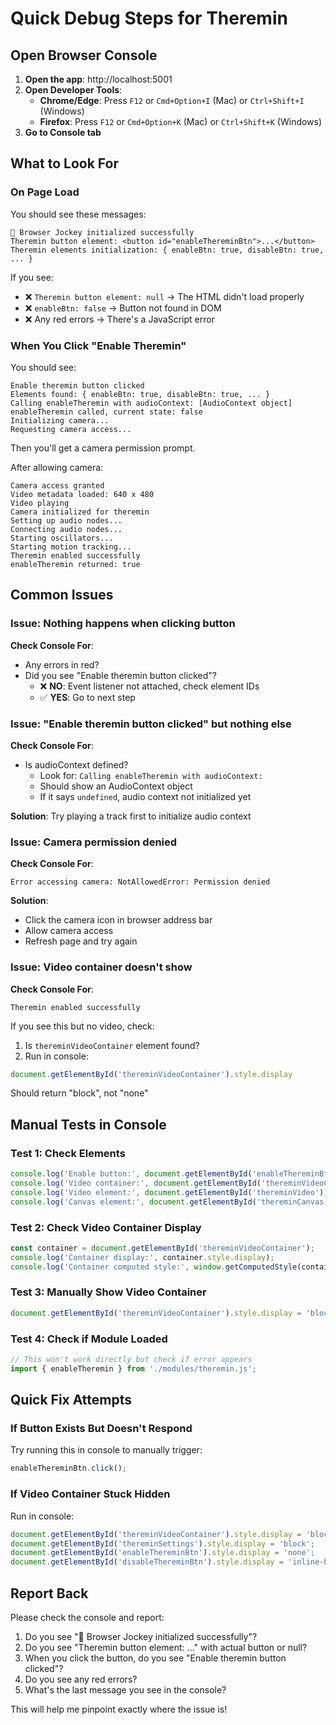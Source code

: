# Quick Debug Steps for Theremin

## Open Browser Console

1. **Open the app**: http://localhost:5001
2. **Open Developer Tools**:
   - **Chrome/Edge**: Press `F12` or `Cmd+Option+I` (Mac) or `Ctrl+Shift+I` (Windows)
   - **Firefox**: Press `F12` or `Cmd+Option+K` (Mac) or `Ctrl+Shift+K` (Windows)
3. **Go to Console tab**

## What to Look For

### On Page Load

You should see these messages:
```
🎵 Browser Jockey initialized successfully
Theremin button element: <button id="enableThereminBtn">...</button>
Theremin elements initialization: { enableBtn: true, disableBtn: true, ... }
```

If you see:
- ❌ `Theremin button element: null` → The HTML didn't load properly
- ❌ `enableBtn: false` → Button not found in DOM
- ❌ Any red errors → There's a JavaScript error

### When You Click "Enable Theremin"

You should see:
```
Enable theremin button clicked
Elements found: { enableBtn: true, disableBtn: true, ... }
Calling enableTheremin with audioContext: [AudioContext object]
enableTheremin called, current state: false
Initializing camera...
Requesting camera access...
```

Then you'll get a camera permission prompt.

After allowing camera:
```
Camera access granted
Video metadata loaded: 640 x 480
Video playing
Camera initialized for theremin
Setting up audio nodes...
Connecting audio nodes...
Starting oscillators...
Starting motion tracking...
Theremin enabled successfully
enableTheremin returned: true
```

## Common Issues

### Issue: Nothing happens when clicking button

**Check Console For**:
- Any errors in red?
- Did you see "Enable theremin button clicked"?
  - ❌ **NO**: Event listener not attached, check element IDs
  - ✅ **YES**: Go to next step

### Issue: "Enable theremin button clicked" but nothing else

**Check Console For**:
- Is audioContext defined?
  - Look for: `Calling enableTheremin with audioContext:`
  - Should show an AudioContext object
  - If it says `undefined`, audio context not initialized yet

**Solution**: Try playing a track first to initialize audio context

### Issue: Camera permission denied

**Check Console For**:
```
Error accessing camera: NotAllowedError: Permission denied
```

**Solution**: 
- Click the camera icon in browser address bar
- Allow camera access
- Refresh page and try again

### Issue: Video container doesn't show

**Check Console For**:
```
Theremin enabled successfully
```

If you see this but no video, check:
1. Is `thereminVideoContainer` element found?
2. Run in console:
```javascript
document.getElementById('thereminVideoContainer').style.display
```
Should return "block", not "none"

## Manual Tests in Console

### Test 1: Check Elements
```javascript
console.log('Enable button:', document.getElementById('enableThereminBtn'));
console.log('Video container:', document.getElementById('thereminVideoContainer'));
console.log('Video element:', document.getElementById('thereminVideo'));
console.log('Canvas element:', document.getElementById('thereminCanvas'));
```

### Test 2: Check Video Container Display
```javascript
const container = document.getElementById('thereminVideoContainer');
console.log('Container display:', container.style.display);
console.log('Container computed style:', window.getComputedStyle(container).display);
```

### Test 3: Manually Show Video Container
```javascript
document.getElementById('thereminVideoContainer').style.display = 'block';
```

### Test 4: Check if Module Loaded
```javascript
// This won't work directly but check if error appears
import { enableTheremin } from './modules/theremin.js';
```

## Quick Fix Attempts

### If Button Exists But Doesn't Respond

Try running this in console to manually trigger:
```javascript
enableThereminBtn.click();
```

### If Video Container Stuck Hidden

Run in console:
```javascript
document.getElementById('thereminVideoContainer').style.display = 'block';
document.getElementById('thereminSettings').style.display = 'block';
document.getElementById('enableThereminBtn').style.display = 'none';
document.getElementById('disableThereminBtn').style.display = 'inline-block';
```

## Report Back

Please check the console and report:
1. Do you see "🎵 Browser Jockey initialized successfully"?
2. Do you see "Theremin button element: ..." with actual button or null?
3. When you click the button, do you see "Enable theremin button clicked"?
4. Do you see any red errors?
5. What's the last message you see in the console?

This will help me pinpoint exactly where the issue is!

